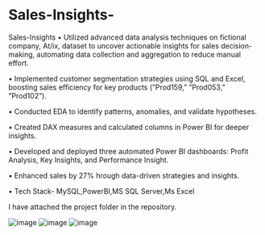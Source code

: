 # Sales-Insights-
Sales-Insights
• Utilized advanced data analysis techniques on  fictional company, At/ix,  dataset to uncover actionable insights for sales decision-making, automating data collection and aggregation to reduce manual effort.

• Implemented customer segmentation strategies using SQL and Excel, boosting sales efficiency for key products (”Prod159,” ”Prod053,” ”Prod102”).

• Conducted EDA to identify patterns, anomalies, and validate hypotheses.

• Created DAX measures and calculated columns in Power BI for deeper insights.

• Developed and deployed three automated Power BI dashboards: Profit Analysis, Key Insights, and Performance Insight.

• Enhanced sales by 27% hrough data-driven strategies and insights.

• Tech Stack- MySQL,PowerBI,MS SQL Server,Ms Excel

I have attached the project folder in the repository. 

![image](https://github.com/user-attachments/assets/9715cc70-0f84-478b-ade3-2610dd28f550)
![image](https://github.com/user-attachments/assets/52a2ee26-4600-4b2c-9291-cc8d72c7e826)
![image](https://github.com/user-attachments/assets/c7bfa2b3-1426-48dd-9e0a-4f9f37552b27)
